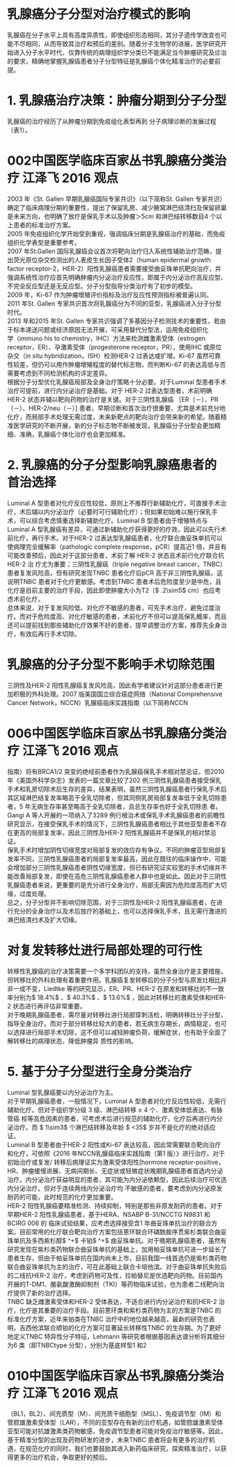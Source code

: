 # 乳腺癌分子分型对治疗模式的影响  
乳腺癌在分子水平上具有高度异质性，即使组织形态相同，其分子遗传学改变也可能不尽相同，从而导致其治疗和预后的差别。随着分子生物学的进展，医学研究开始进入分子水平时代，仅靠传统的病理组织学分类已不能满足当今肿瘤研究及诊治的要求，精确地掌握乳腺癌患者分子分型特征是乳腺癌个体化精准治疗的必要前提。  
# 1. 乳腺癌治疗决策：肿瘤分期到分子分型  
乳腺癌的治疗经历了从肿瘤分期到免疫组化表型再到 分子病理诊断的发展过程（表1）。  
# 002中国医学临床百家丛书乳腺癌分类治疗 江泽飞 2016 观点  
2003 年《St. Gallen 早期乳腺癌国际专家共识》（以下简称St. Gallen 专家共识）确定了临床病理分期的重要性，提出了保留乳房、减少腋窝淋巴结清扫及保留卵巢是未来方向，也明确了放疗是保乳手术以及肿瘤＞5cm 和淋巴结转移数目4 个以上患者的标准治疗方案。  
2005 年免疫组织化学开始受到重视，强调临床分期是乳腺癌治疗的基础，而免疫组织化学表型是重要参考。  
2007 年St.Gallen 国际乳腺癌会议首次将靶向治疗归入系统性辅助治疗范畴，提出荧光原位杂交检测出的人表皮生长因子受体2（human epidermal growth factor receptor-2，HER-2）阳性乳腺癌患者需要接受曲妥珠单抗靶向治疗，并强调系统性治疗应首先明确肿瘤内分泌治疗反应性，即属于内分泌治疗高反应型、不完全反应型还是无反应型。分子分型指导分类治疗有了初步的模型。  
2009 年，Ki-67 作为肿瘤增殖评价指标及治疗反应性预测指标被普遍认同。  
2011 年St. Gallen 专家共识首次将乳腺癌分为不同的亚型，乳腺癌进入分子分型时代。  
2013 年和2015 年St. Gallen 专家共识强调了多基因分子检测技术的重要性，若由于标本递送问题或经济原因无法开展，可采用替代分型法，运用免疫组织化  
学（immuno his to chemistry，IHC）方法来检测雌激素受体（estrogen receptor，ER）、孕激素受体（progesterone receptor，PR），使用IHC 或原位杂交（in situ hybridization，ISH）检测HER-2 过表达或扩增。Ki-67 虽然可靠性较差，但仍可以用作肿瘤增殖程度的替代标志物，而判断Ki-67 的表达高低与否需要考虑到不同检测机构的评定差异。  
根据分子分型优化乳腺癌局部及全身治疗策略十分必要。对于Luminal 型患者手术治疗可提前，进行内分泌治疗是基础。对于 HER-2  过表达型患者，术前明确 HER-2 状态并辅以靶向药物的治疗是关键。对于三阴性乳腺癌 ［ER（－）、PR（－）、HER-2/neu（－）] 患者，早期诊断和首次治疗很重要，尤其是术前充分地化疗，而局部手术处理无需过度，未来新靶点的靶向治疗会带来新的希望。随着精准医学研究的不断开展，新的分子标志物不断被发现，乳腺癌分子分型会更加精细、准确，乳腺癌个体化治疗也会更加精准。  
# 2. 乳腺癌的分子分型影响乳腺癌患者的首治选择  
Luminal A 型患者对化疗反应性较低，原则上不推荐行新辅助化疗，可直接手术治疗，术后辅以内分泌治疗（必要时可行辅助化疗）；但如果初始难以施行保乳手术，可以综合考虑慎重选择新辅助化疗。Luminal B 型患者由于增殖特点与Luminal A 型乳腺癌有差异，可通过新辅助化疗获得更好的疗效，因此可以先行术前化疗，再行手术。对于HER-2 过表达型乳腺癌患者，化疗联合曲妥珠单抗可以使病理完全缓解率（pathologic complete response，pCR）提高近1 倍，并且有可能改善预后，因此对于这部分患者，术前了解 HER-2  状态且术前行化疗联合抗 HER-2  治 疗尤为重要；三阴性乳腺癌（triple negative breast cancer，TNBC）患者复发风险高，但有研究发现TNBC 患者化疗后pCR 高于非三阴性乳腺癌，这说明TNBC 患者对于化疗更敏感。考虑到TNBC 患者术后危险度至少是中危，且化疗是目前主要的治疗手段，因此即使肿瘤大小为T2（$ .2\sim5$  cm）也应考虑术前化疗。  
总体来说，对于复发风险低、对化疗不敏感的患者，可先手术治疗，避免过度治疗。而对于危险度高、对化疗敏感的患者，术前化疗不但可以提高保乳概率，而且还可以提前找到那些辅助化疗效果不好的患者，提早调整治疗方案，推荐先全身治疗，有效后再行手术切除。  
#  乳腺癌的分子分型不影响手术切除范围  
三阴性及HER-2 阳性乳腺癌复发风险高，因此有学者建议针对这部分患者进行更加积极的外科处理。2007 版美国国立综合癌症网络（National Comprehensive Cancer Network，NCCN）乳腺癌临床实践指南（以下简称NCCN  
# 006中国医学临床百家丛书乳腺癌分类治疗 江泽飞 2016 观点  
指南）将有BRCA1/2 突变的绝经前患者作为乳腺癌保乳手术相对禁忌证，但2010 年《美国外科学杂志》发表的一篇文章比较了202 例三阴性乳腺癌患者接受保乳手术和乳房切除术后生存的差异，结果表明，虽然三阴性乳腺癌患者行保乳手术后其区域淋巴结复发率略高于全乳切除者，但其同侧乳房局部复发率低于全乳切除患者，5 年无病生存率甚至略高于全乳切除者，且总生存率也好于全乳切除患 者。Gangi A 等人开展的一项纳入了3289 例行根治术或保乳手术乳腺癌患者的前瞻性研究显示，在接受保乳手术的情况下，三阴性乳腺癌患者相比于其他亚型患者不存在更高的局部复发率，因此三阴性及HER-2 阳性乳腺癌并不是保乳的相对禁忌证。  
保乳手术时增加阴性切缘宽度对局部复发的效应存有争议。不同的肿瘤亚型局部复发率不同，三阴性乳腺癌患者的局部复发率最高，因此在既往的临床操作中，可能会增加部分三阴性乳腺癌患者阴性切缘宽度，但已有研究证实较宽的手术切缘并不能改善局部复发，即使在高危三阴性乳腺癌患者人群中也是如此。因此对于三阴性乳腺癌患者来说，更重要的是充分进行全身治疗，局部无需因为危险度高而扩大切缘，过度处理。  
总之，分子分型并不影响切除范围，对于三阴性及HER-2 阳性乳腺癌患者，在进行充分的全身治疗以及术后放疗的基础上，也可以选择保乳手术，且无需行激进的淋巴结清扫术及扩大切缘。  
#  对复发转移灶进行局部处理的可行性  
转移性乳腺癌的治疗决策需要一个多学科团队的支持，虽然全身治疗是主要措施，但转移灶的外科处理有着重要作用。乳腺癌复发转移后的分子分型与原发灶相比并非一成不变，Liedtke 等的研究显示，ER、PR、HER-2 在原发和转移灶的不一致率分别为$ 18.4\%$ 、$ 40.3\%$ 、$ 13.6\%$ ，因此对转移灶的激素受体和HER-2 状态进行再评估非常重要。  
对于晚期乳腺癌患者，需尽量对转移灶进行局部穿刺活检，明确转移灶分子分型，指导全身治疗。而对于部分转移灶较大的患者，若无病生存期长，病情稳定，也可以选择进行局部手术切除，这不但可以减轻肿瘤负荷，缓解症状，也有助于全面了解转移灶的病理状态，降低肿瘤异 质性的影响。  
# 5. 基于分子分型进行全身分类治疗  
Luminal 型乳腺癌要以内分泌治疗为主。  
对于早期乳腺癌患者，一般情况下，Luminal A 型患者对化疗反应性较低，无需行辅助化疗。但对于组织学分级 3  级、淋巴结转移 ≥ 4  个、激素受体低表达、有脉管癌 栓等高危因素的患者，可考虑术后进行规范的辅助化疗，化疗后再进行内分泌治疗。而 $ 1\sim3$   个淋巴结转移及年龄 $ <35$  岁并不是化疗的绝对适应证。  
Luminal B 型患者由于HER-2 阳性或Ki-67 表达较高，因此常需要联合靶向治疗和化疗，可依照《2016 年NCCN乳腺癌临床实践指南（第1 版）》进行治疗。对于初始治疗或复发/ 转移后病理证实为激素受体阳性[hormone receptor-positive，HR、肿瘤缓慢进展、无病间期长、无症状或轻微症状晚期乳腺癌患者首选内分泌治疗。内分泌治疗获益明显的患者，其可能为内分泌依赖型，因此后续治疗可优选内分泌治疗。但对于连续两线内分泌治疗均 不敏感的患者，要考虑到内分泌原发耐药的可能，此时规范的化疗更加重要。  
HER-2 阳性乳腺癌要精准检测、持续抑制，特别是那些非原发耐药的患者。对于早期HER-2 阳性乳腺癌患者，基于HERA、NSABP B-31/NCCTG N9831 和BCIRG 006 的 临床试验结果，应考虑选择接受含1 年曲妥珠单抗治疗的联合方案。目前常用的化疗联合靶向治疗方案包括蒽环联合环磷酰胺序贯紫杉类联合曲妥珠单抗及多西紫杉醇$ ^+$  卡铂$ ^+$  曲妥珠单抗。对于晚期乳腺癌患者，虽然有研究发现在紫杉类药物联合曲妥珠单抗的基础上，加用帕妥珠单抗可进一步延长了患者生存，但由于帕妥珠单抗在国内尚未上市，目前我国一线首选仍是紫杉类药物联合曲妥珠单抗为主的治疗，可在此基础上联合卡培他滨。对于曲妥珠单抗失败后的二线抗HER-2 治疗，考虑到药物可及性，拉帕替尼是优选靶向药物。目前国内开展的T-DM1、酪氨酸激酶抑制剂（TKI）等药物临床试验，也为患者二线靶向治疗提供了新的治疗选择。  
TNBC 缺乏雌激素受体和HER-2 受体表达，不适合进行内分泌治疗和抗HER-2 治疗，化疗是其重要的治疗手段。目前蒽环类和紫杉类药物为主的方案是TNBC 的标准化疗方案，近年来铂类在TNBC 治疗中的地位越来越高，最新的研究也表明，吉西他滨联合顺铂的化疗方案可显著延长转移性TNBC 的生存期。为了更好地定义TNBC 特异性分子特征，Lehmann 等研究者根据基因表达谱分析将其细分为6 类（即TNBCtype 分型），分别为基底样型1 和2  
# 010中国医学临床百家丛书乳腺癌分类治疗 江泽飞 2016 观点  
（BL1，BL2）、间充质型（M）、间充质干细胞型（MSL）、免疫调节型（IM）和管腔雄激素受体型（LAR），不同的亚型存在有新的治疗机遇，如管腔雄激素受体亚型可能对抗雄激素类药物敏感，免疫调节型患者可能对免疫治疗敏感等。因此，基于精准分型的出现及药物研发的进步，未来TNBC 患者将会有更多的治疗机遇，在规范化疗的同时，我们也要鼓励其进入新药临床研究，探索精准治疗，以获得更多的治疗机会，争取更好的预后。  
